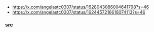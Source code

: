 - https://x.com/angelastc0307/status/1628043086004641798?s=46
- https://x.com/angelastc0307/status/1624457216618074113?s=46
### [src](https://discord.com/channels/1102309240145707049/1102309240741310503/1373014336385319024)
